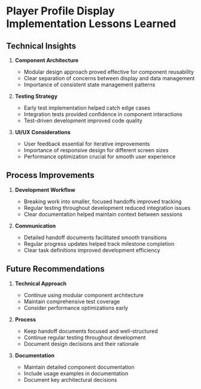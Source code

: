 # Player Profile Display Implementation Lessons Learned

## Technical Insights

1. **Component Architecture**

   - Modular design approach proved effective for component reusability
   - Clear separation of concerns between display and data management
   - Importance of consistent state management patterns

2. **Testing Strategy**

   - Early test implementation helped catch edge cases
   - Integration tests provided confidence in component interactions
   - Test-driven development improved code quality

3. **UI/UX Considerations**
   - User feedback essential for iterative improvements
   - Importance of responsive design for different screen sizes
   - Performance optimization crucial for smooth user experience

## Process Improvements

1. **Development Workflow**

   - Breaking work into smaller, focused handoffs improved tracking
   - Regular testing throughout development reduced integration issues
   - Clear documentation helped maintain context between sessions

2. **Communication**
   - Detailed handoff documents facilitated smooth transitions
   - Regular progress updates helped track milestone completion
   - Clear task definitions improved development efficiency

## Future Recommendations

1. **Technical Approach**

   - Continue using modular component architecture
   - Maintain comprehensive test coverage
   - Consider performance optimizations early

2. **Process**

   - Keep handoff documents focused and well-structured
   - Continue regular testing throughout development
   - Document design decisions and their rationale

3. **Documentation**
   - Maintain detailed component documentation
   - Include usage examples in documentation
   - Document key architectural decisions

